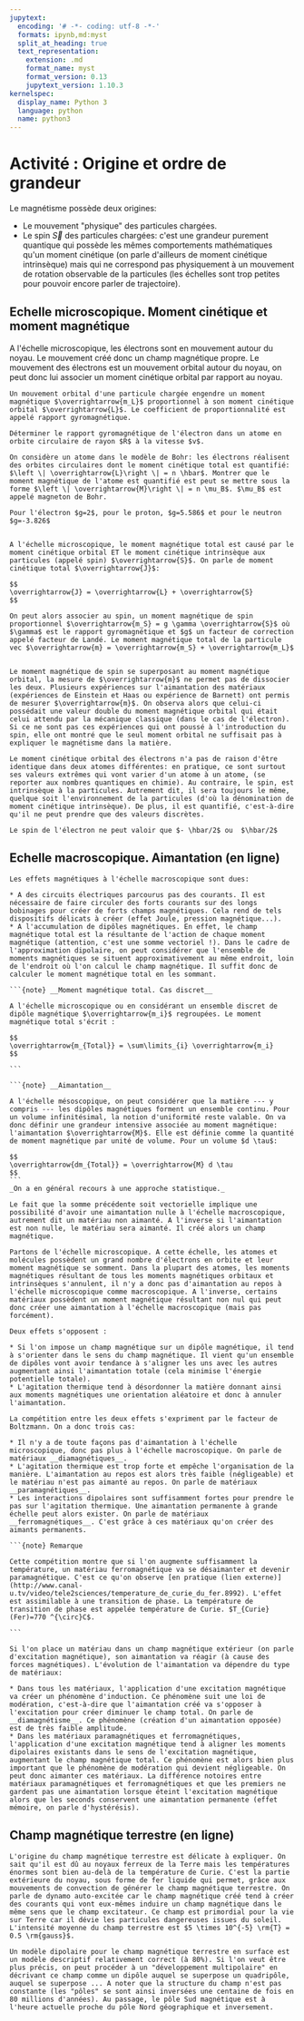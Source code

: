 ```yaml
---
jupytext:
  encoding: '# -*- coding: utf-8 -*-'
  formats: ipynb,md:myst
  split_at_heading: true
  text_representation:
    extension: .md
    format_name: myst
    format_version: 0.13
    jupytext_version: 1.10.3
kernelspec:
  display_name: Python 3
  language: python
  name: python3
---
```

# Activité : Origine et ordre de grandeur
Le magnétisme possède deux origines:

* Le mouvement "physique" des particules chargées.
* Le spin $\overrightarrow{S}$ des particules chargées: c'est une grandeur purement quantique qui possède les mêmes comportements mathématiques qu'un moment cinétique (on parle d'ailleurs de moment cinétique intrinsèque) mais qui ne correspond pas physiquement à un mouvement de rotation observable de la particules (les échelles sont trop petites pour pouvoir encore parler de trajectoire).


## Echelle microscopique. Moment cinétique et moment magnétique
A l'échelle microscopique, les électrons sont en mouvement autour du noyau. Le mouvement créé donc un champ magnétique propre. Le mouvement des électrons est un mouvement orbital autour du noyau, on peut donc lui associer un moment cinétique orbital par rapport au noyau.

````{important} __Moment cinétique orbital et moment magnétique__
Un mouvement orbital d'une particule chargée engendre un moment magnétique $\overrightarrow{m_L}$ proportionnel à son moment cinétique orbital $\overrightarrow{L}$. Le coefficient de proportionnalité est appelé rapport gyromagnétique.
````

````{tip} __Exercice : Rapport gyromagnétique de l'électron dans un atome__
Déterminer le rapport gyromagnétique de l'électron dans un atome en orbite circulaire de rayon $R$ à la vitesse $v$.
````

````{tip} __Exercice : Modèle de Bohr de l'atome.__
On considère un atome dans le modèle de Bohr: les électrons réalisent des orbites circulaires dont le moment cinétique total est quantifié: $\left \| \overrightarrow{L}\right \| = n \hbar$. Montrer que le moment magnétique de l'atome est quantifié est peut se mettre sous la forme $\left \| \overrightarrow{M}\right \| = n \mu_B$. $\mu_B$ est appelé magneton de Bohr.
````

````{margin} Facteurs de Landé
Pour l'électron $g=2$, pour le proton, $g=5.586$ et pour le neutron $g=-3.826$
````
````{note} __Spin__

A l'échelle microscopique, le moment magnétique total est causé par le moment cinétique orbital ET le moment cinétique intrinsèque aux particules (appelé spin) $\overrightarrow{S}$. On parle de moment cinétique total $\overrightarrow{J}$:

$$
\overrightarrow{J} = \overrightarrow{L} + \overrightarrow{S}
$$

On peut alors associer au spin, un moment magnétique de spin proportionnel $\overrightarrow{m_S} = g \gamma \overrightarrow{S}$ où $\gamma$ est le rapport gyromagnétique et $g$ un facteur de correction appelé facteur de Landé. Le moment magnétique total de la particule vec $\overrightarrow{m} = \overrightarrow{m_S} + \overrightarrow{m_L}$

````


````{topic} Remarque

Le moment magnétique de spin se superposant au moment magnétique orbital, la mesure de $\overrightarrow{m}$ ne permet pas de dissocier les deux. Plusieurs expériences sur l'aimantation des matériaux (expériences de Einstein et Haas ou expérience de Barnett) ont permis de mesurer $\overrightarrow{m}$. On observa alors que celui-ci possédait une valeur double du moment magnétique orbital qui était celui attendu par la mécanique classique (dans le cas de l'électron). Si ce ne sont pas ces expériences qui ont poussé à l'introduction du spin, elle ont montré que le seul moment orbital ne suffisait pas à expliquer le magnétisme dans la matière.

Le moment cinétique orbital des électrons n'a pas de raison d'être identique dans deux atomes différentes: en pratique, ce sont surtout ses valeurs extrêmes qui vont varier d'un atome à un atome, (se reporter aux nombres quantiques en chimie). Au contraire, le spin, est intrinsèque à la particules. Autrement dit, il sera toujours le même, quelque soit l'environnement de la particules (d'où la dénomination de moment cinétique intrinsèque). De plus, il est quantifié, c'est-à-dire qu'il ne peut prendre que des valeurs discrètes.

Le spin de l'électron ne peut valoir que $- \hbar/2$ ou  $\hbar/2$
````

## Echelle macroscopique. Aimantation (en ligne)

````{topic} Origine macroscopique
Les effets magnétiques à l'échelle macroscopique sont dues:

* A des circuits électriques parcourus pas des courants. Il est nécessaire de faire circuler des forts courants sur des longs bobinages pour créer de forts champs magnétiques. Cela rend de tels dispositifs délicats à créer (effet Joule, pression magnétique...).
* A l'accumulation de dipôles magnétiques. En effet, le champ magnétique total est la résultante de l'action de chaque moment magnétique (attention, c'est une somme vectoriel !). Dans le cadre de l'approximation dipolaire, on peut considérer que l'ensemble de moments magnétiques se situent approximativement au même endroit, loin de l'endroit où l'on calcul le champ magnétique. Il suffit donc de calculer le moment magnétique total en les sommant.

```{note} __Moment magnétique total. Cas discret__

A l'échelle microscopique ou en considérant un ensemble discret de dipôle magnétique $\overrightarrow{m_i}$ regroupées. Le moment magnétique total s'écrit :

$$
\overrightarrow{m_{Total}} = \sum\limits_{i} \overrightarrow{m_i}
$$

```

```{note} __Aimantation__

A l'échelle mésoscopique, on peut considérer que la matière --- y compris --- les dipôles magnétiques forment un ensemble continu. Pour un volume infinitésimal, la notion d'uniformité reste valable. On va donc définir une grandeur intensive associée au moment magnétique: l'aimantation $\overrightarrow{M}$. Elle est définie comme la quantité de moment magnétique par unité de volume. Pour un volume $d \tau$:

$$
\overrightarrow{dm_{Total}} = \overrightarrow{M} d \tau
$$
```
_On a en général recours à une approche statistique._
````


````{topic} Différents types de matériaux
Le fait que la somme précédente soit vectorielle implique une possibilité d'avoir une aimantation nulle à l'échelle macroscopique, autrement dit un matériau non aimanté. A l'inverse si l'aimantation est non nulle, le matériau sera aimanté. Il créé alors un champ magnétique.

Partons de l'échelle microscopique. A cette échelle, les atomes et molécules possèdent un grand nombre d'électrons en orbite et leur moment magnétique se somment. Dans la plupart des atomes, les moments magnétiques résultant de tous les moments magnétiques orbitaux et intrinsèques s'annulent, il n'y a donc pas d'aimantation au repos à l'échelle microscopique comme macroscopique. A l'inverse, certains matériaux possèdent un moment magnétique résultant non nul qui peut donc créer une aimantation à l'échelle macroscopique (mais pas forcément).

Deux effets s'opposent :

* Si l'on impose un champ magnétique sur un dipôle magnétique, il tend à s'orienter dans le sens du champ magnétique. Il vient qu'un ensemble de dipôles vont avoir tendance à s'aligner les uns avec les autres augmentant ainsi l'aimantation totale (cela minimise l'énergie potentielle totale).
* L'agitation thermique tend à désordonner la matière donnant ainsi aux moments magnétiques une orientation aléatoire et donc à annuler l'aimantation.

La compétition entre les deux effets s'expriment par le facteur de Boltzmann. On a donc trois cas:

* Il n'y a de toute façons pas d'aimantation à l'échelle microscopique, donc pas plus à l'échelle macroscopique. On parle de matériaux __diamagnétiques__.
* L'agitation thermique est trop forte et empêche l'organisation de la manière. L'aimantation au repos est alors très faible (négligeable) et le matériau n'est pas aimanté au repos. On parle de matériaux __paramagnétiques__.
* Les interactions dipolaires sont suffisamment fortes pour prendre le pas sur l'agitation thermique. Une aimantation permanente à grande échelle peut alors exister. On parle de matériaux __ferromagnétiques__. C'est grâce à ces matériaux qu'on créer des aimants permanents.

```{note} Remarque

Cette compétition montre que si l'on augmente suffisamment la température, un matériau ferromagnétique va se désaimanter et devenir paramagnétique. C'est ce qu'on observe [en pratique (lien externe)](http://www.canal-u.tv/video/tele2sciences/temperature_de_curie_du_fer.8992). L'effet est assimilable à une transition de phase. La température de transition de phase est appelée température de Curie. $T_{Curie}(Fer)=770 ^{\circ}C$.

```

Si l'on place un matériau dans un champ magnétique extérieur (on parle d'excitation magnétique), son aimantation va réagir (à cause des forces magnétiques). L'évolution de l'aimantation va dépendre du type de matériaux:

* Dans tous les matériaux, l'application d'une excitation magnétique va créer un phénomène d'induction. Ce phénomène suit une loi de modération, c'est-à-dire que l'aimantation créé va s'opposer à l'excitation pour créer diminuer le champ total. On parle de __diamagnétisme__. Ce phénomène (création d'un aimantation opposée) est de très faible amplitude.
* Dans les matériaux paramagnétiques et ferromagnétiques, l'application d'une excitation magnétique tend à aligner les moments dipolaires existants dans le sens de l'excitation magnétique, augmentant le champ magnétique total. Ce phénomène est alors bien plus important que le phénomène de modération qui devient négligeable. On peut donc aimanter ces matériaux. La différence notoires entre matériaux paramagnétiques et ferromagnétiques et que les premiers ne gardent pas une aimantation lorsque éteint l'excitation magnétique alors que les seconds conservent une aimantation permanente (effet mémoire, on parle d'hystérésis).
````

## Champ magnétique terrestre (en ligne)

````{topic} Sur Terre
L'origine du champ magnétique terrestre est délicate à expliquer. On sait qu'il est dû au noyaux ferreux de la Terre mais les températures énormes sont bien au-delà de la température de Curie. C'est la partie extérieure du noyau, sous forme de fer liquide qui permet, grâce aux mouvements de convection de générer le champ magnétique terrestre. On parle de dynamo auto-excitée car le champ magnétique créé tend à créer des courants qui vont eux-mêmes induire un champ magnétique dans le même sens que le champ excitateur. Ce champ est primordial pour la vie sur Terre car il dévie les particules dangereuses issues du soleil. L'intensité moyenne du champ terrestre est $5 \times 10^{-5} \rm{T} = 0.5 \rm{gauss}$.

Un modèle dipolaire pour le champ magnétique terrestre en surface est un modèle descriptif relativement correct (à 80%). Si l'on veut être plus précis, on peut procéder à un "développement multipolaire" en décrivant ce champ comme un dipôle auquel se superpose un quadripôle, auquel se superpose ... A noter que la structure du champ n'est pas constante (les "pôles" se sont ainsi inversées une centaine de fois en 80 millions d'années). Au passage, le pôle Sud magnétique est à l'heure actuelle proche du pôle Nord géographique et inversement.
````